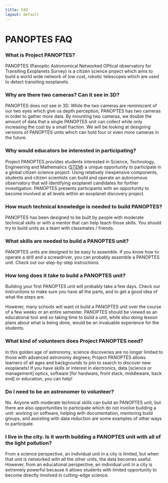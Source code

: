 ```yaml
---
title: FAQ
layout: default
---
```


# PANOPTES FAQ

### What is Project PANOPTES?
PANOPTES (Panoptic Astronomical Networked OPtical observatory for Transiting Exoplanets Survey) is a citizen science project which aims to build a world wide network of low cost, robotic telescopes which are used to detect transiting exoplanets.

### Why are there two cameras? Can it see in 3D?
PANOPTES does not see in 3D.  While the two cameras are reminiscent of our two eyes which give us depth perception, PANOPTES has two cameras in order to gather more data.  By mounting two cameras, we double the amount of data that a single PANOPTES unit can collect while only increasing the cost by a small fraction.  We will be looking at designing versions of PANOPTES units which can hold four or even more cameras in the future.
 
### Why would educators be interested in participating?
Project PANOPTES provides students interested in Science, Technology, Engineering and Mathematics ([STEM](https://en.wikipedia.org/wiki/Science,_technology,_engineering,_and_mathematics)) a unique opportunity to participate in a global citizen science project.  Using relatively inexpensive components, students and citizen scientists can build and operate an autonomous observatory that will identifying exoplanet candidates for further investigation.  PANOPTES presents participants with an opportunity to become involved at all levels within an exoplanet discovery project.
 
### How much technical knowledge is needed to build PANOPTES?
PANOPTES has been designed to be built by people with moderate technical skills or with a mentor that can help teach those skills. You should try to build units as a team with classmates / friends.
 
### What skills are needed to build a PANOPTES unit?
PANOPTES units are designed to be easy to assemble. If you know how to operate a drill and a screwdriver, you can probably assemble a PANOPTES unit. Check out our step-by-step instructions. 

### How long does it take to build a PANOPTES unit?
Building your first PANOPTES unit will probably take a few days. Check our instructions to make sure you have all the parts, and to get a good idea of what the steps are.

However, many schools will want ot build a PANOPTES unit over the course of a few weeks or an entire semester. PANOPTES should be viewed as an educational tool and so taking time to build a unit, while also doing lesson plans about what is being done, would be an invaluable experience for the students.

### What kind of volunteers does Project PANOPTES need?
In this golden age of astronomy, science discoveries are no longer limited to those with advanced astronomy degrees; Project PANOPTES allows learners of all ages and backgrounds to join to search to discover new exoplanets! If you have skills or interest in electronics, data [science or management] optics, software [for hardware, front stack, middleware, back end] or education, you can help!
 
### Do I need to be an astronomer to volunteer?
No.  Anyone with moderate technical skills can build an PANOPTES unit, but there are also opportunities to participate which do not involve building a unit:  working on software, helping with documentation, mentoring build groups, and assisting with data reduction are some examples of other ways to participate.

### I live in the city. Is it worth building a PANOPTES unit with all of the light pollution?
From a science perspective, an individual unit in a city is limited, but when that unit is networked with all the other units, the data becomes useful. However, from an educational perspective, an individual unit in a city is extremely powerful because it allows students with limited opportunity to become directly involved in cutting-edge science.

